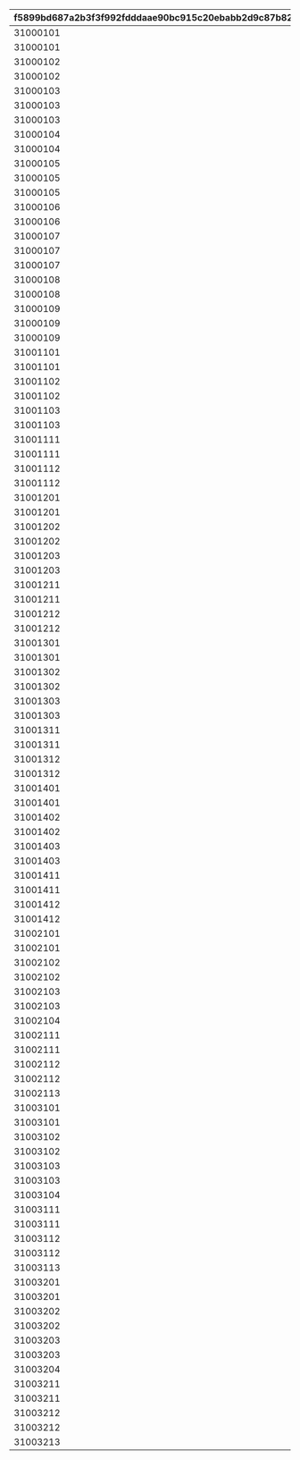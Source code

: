 |f5899bd687a2b3f3f992fdddaae90bc915c20ebabb2d9c87b82161439e164829|49dd1da666e6a906c4ad2b1a9afd6fe2a81e4ee23b9049bb8f3dae2dd499521f|5054eabf9868d807d7cd16707b8ad1274bd23f8af4d7fe24098d5487dd7fb999|10e61d80294b0d61dc8c101d88b44a79f6be796bc8c973ffb5130870307930d6|9cfc8c9c048f1fe5c59375b0d619b7b2448335ca1f1c4b323cf43ca8c59397d4|
| --- | --- | --- | --- | --- |
|31000101|150000|310001011|94002|12|
|31000101|10|310001012|22003|2|
|31000102|500000|310001021|94002|12|
|31000102|10|310001022|22003|2|
|31000103|500000|310001031|94002|12|
|31000103|5|310001032|140001|4|
|31000103|5|310001033|25001|2|
|31000104|500000|310001041|94002|12|
|31000104|10|310001042|22003|2|
|31000105|500000|310001051|94002|12|
|31000105|5|310001052|140001|4|
|31000105|5|310001053|25001|2|
|31000106|500000|310001061|94002|12|
|31000106|10|310001062|22003|2|
|31000107|500000|310001071|94002|12|
|31000107|5|310001072|140001|4|
|31000107|5|310001073|25001|2|
|31000108|500000|310001081|94002|12|
|31000108|10|310001082|22003|2|
|31000109|500000|310001091|94002|12|
|31000109|5|310001092|140001|4|
|31000109|5|310001093|25001|2|
|31001101|150000|310011011|94002|12|
|31001101|5|310011012|22003|2|
|31001102|150000|310011021|94002|12|
|31001102|5|310011022|22003|2|
|31001103|150000|310011031|94002|12|
|31001103|5|310011032|22003|2|
|31001111|150000|310011111|94002|12|
|31001111|5|310011112|22003|2|
|31001112|200000|310011121|94002|12|
|31001112|5|310011122|22003|2|
|31001201|150000|310012011|94002|12|
|31001201|5|310012012|22003|2|
|31001202|150000|310012021|94002|12|
|31001202|5|310012022|22003|2|
|31001203|150000|310012031|94002|12|
|31001203|5|310012032|22003|2|
|31001211|150000|310012111|94002|12|
|31001211|5|310012112|22003|2|
|31001212|200000|310012121|94002|12|
|31001212|5|310012122|22003|2|
|31001301|150000|310013011|94002|12|
|31001301|5|310013012|22003|2|
|31001302|150000|310013021|94002|12|
|31001302|5|310013022|22003|2|
|31001303|150000|310013031|94002|12|
|31001303|5|310013032|22003|2|
|31001311|150000|310013111|94002|12|
|31001311|5|310013112|22003|2|
|31001312|200000|310013121|94002|12|
|31001312|5|310013122|22003|2|
|31001401|150000|310014011|94002|12|
|31001401|5|310014012|22003|2|
|31001402|150000|310014021|94002|12|
|31001402|5|310014022|22003|2|
|31001403|150000|310014031|94002|12|
|31001403|5|310014032|22003|2|
|31001411|150000|310014111|94002|12|
|31001411|5|310014112|22003|2|
|31001412|200000|310014121|94002|12|
|31001412|5|310014122|22003|2|
|31002101|150000|310021011|94002|12|
|31002101|5|310021012|22003|2|
|31002102|150000|310021021|94002|12|
|31002102|5|310021022|22003|2|
|31002103|150000|310021031|94002|12|
|31002103|5|310021032|22003|2|
|31002104|50|310021041|91002|8|
|31002111|150000|310021111|94002|12|
|31002111|5|310021112|22003|2|
|31002112|200000|310021121|94002|12|
|31002112|5|310021122|22003|2|
|31002113|100|310021131|91002|8|
|31003101|150000|310031011|94002|12|
|31003101|5|310031012|22003|2|
|31003102|150000|310031021|94002|12|
|31003102|5|310031022|22003|2|
|31003103|150000|310031031|94002|12|
|31003103|5|310031032|22003|2|
|31003104|50|310031041|91002|8|
|31003111|150000|310031111|94002|12|
|31003111|5|310031112|22003|2|
|31003112|200000|310031121|94002|12|
|31003112|5|310031122|22003|2|
|31003113|100|310031131|91002|8|
|31003201|150000|310032011|94002|12|
|31003201|5|310032012|22003|2|
|31003202|150000|310032021|94002|12|
|31003202|5|310032022|22003|2|
|31003203|150000|310032031|94002|12|
|31003203|5|310032032|22003|2|
|31003204|50|310032041|91002|8|
|31003211|150000|310032111|94002|12|
|31003211|5|310032112|22003|2|
|31003212|200000|310032121|94002|12|
|31003212|5|310032122|22003|2|
|31003213|100|310032131|91002|8|